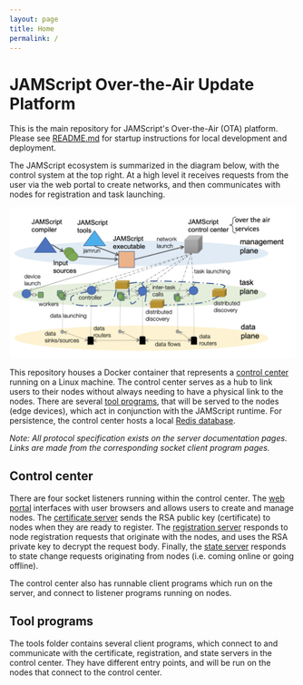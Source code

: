 ```yaml
---
layout: page
title: Home
permalink: /
---
```


# JAMScript Over-the-Air Update Platform

This is the main repository for JAMScript's Over-the-Air (OTA) platform. Please see [README.md](https://github.com/michaelg29/JAMScript-OTA/blob/main/README.md) for startup instructions for local development and deployment.

The JAMScript ecosystem is summarized in the diagram below, with the control system at the top right. At a high level it receives requests from the user via the web portal to create networks, and then communicates with nodes for registration and task launching.

![JAMScript ecosystem](./media/ecosystem.png)

This repository houses a Docker container that represents a [control center](#control-center) running on a Linux machine. The control center serves as a hub to link users to their nodes without always needing to have a physical link to the nodes. There are several [tool programs](#tool-programs), that will be served to the nodes (edge devices), which act in conjunction with the JAMScript runtime. For persistence, the control center hosts a local [Redis database](./redis.md).

*Note: All protocol specification exists on the server documentation pages. Links are made from the corresponding socket client program pages.*

## Control center
There are four socket listeners running within the control center. The [web portal](./ota-portal/ota-portal.md) interfaces with user browsers and allows users to create and manage nodes. The [certificate server](./ota-portal/cert-server.md) sends the RSA public key (certificate) to nodes when they are ready to register. The [registration server](./ota-portal/reg-server.md) responds to node registration requests that originate with the nodes, and uses the RSA private key to decrypt the request body. Finally, the [state server](./ota-portal/state-server.md) responds to state change requests originating from nodes (i.e. coming online or going offline).

The control center also has runnable client programs which run on the server, and connect to listener programs running on nodes.

## Tool programs
The tools folder contains several client programs, which connect to and communicate with the certificate, registration, and state servers in the control center. They have different entry points, and will be run on the nodes that connect to the control center.
